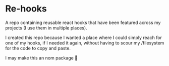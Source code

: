 # Re-hooks

A repo containing reusable react hooks that have been featured across my projects (I use them in multiple places).

I created this repo because I wanted a place where I could simply reach for one of my hooks, if I needed it again, without having to scour my /filesystem for the code to copy and paste.

I may make this an nom package 👀
